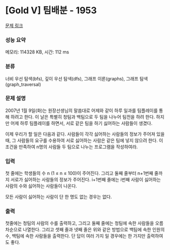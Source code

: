 # [Gold V] 팀배분 - 1953 

[문제 링크](https://www.acmicpc.net/problem/1953) 

### 성능 요약

메모리: 114328 KB, 시간: 112 ms

### 분류

너비 우선 탐색(bfs), 깊이 우선 탐색(dfs), 그래프 이론(graphs), 그래프 탐색(graph_traversal)

### 문제 설명

<p>2007년 1월 9일(화)는 원장선생님의 말씀대로 어제와 같이 하루 일과를 팀플레이를 통해 하려고 한다. 이 날은 특별히 청팀과 백팀으로 두 팀을 나누어 팀전을 하려 한다. 하지만 어제 하루 팀플레이를 하면서, 서로 같은 팀을 하기 싫어하는 사람들이 생겼다.</p>

<p>이제 우리가 할 일은 다음과 같다. 사람들이 각각 싫어하는 사람들의 정보가 주어져 있을 때, 그 사람들의 요구를 수용하여 서로 싫어하는 사람은 같은 팀에 넣지 않으려 한다. 이 조건을 만족하여 n명의 사람들 두 팀으로 나누는 프로그램을 작성하여라.</p>

### 입력 

 <p>첫 줄에는 학생들의 수 n (1 ≤ n ≤ 100)이 주어진다. 그리고 둘째 줄부터 n+1번째 줄까지 서로가 싫어하는 사람들의 정보가 주어진다. i+1번째 줄에는 i번째 사람이 싫어하는 사람의 수와 싫어하는 사람들이 나온다.</p>

<p>모든 사람이 싫어하는 사람이 단 한 명도 없는 경우는 없다.</p>

### 출력 

 <p>첫줄에는 청팀의 사람의 수를 출력하고, 그리고 둘째 줄에는 청팀에 속한 사람들을 오름차순으로 나열한다. 그리고 셋째 줄과 넷째 줄은 위와 같은 방법으로 백팀에 속한 인원의 수, 백팀에 속한 사람들을 출력한다. 단 답이 여러 가지 일 경우에는 한 가지만 출력하여도 좋다.</p>


